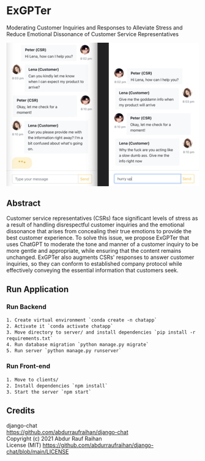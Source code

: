 # ExGPTer

Moderating Customer Inquiries and Responses to Alleviate Stress and Reduce Emotional Dissonance of Customer Service Representatives

![chat](concept.png)

## Abstract
Customer service representatives (CSRs) face significant levels of stress as a result of handling disrespectful customer inquiries and the emotional dissonance that arises from concealing their true emotions to provide the best customer experience. To solve this issue, we propose ExGPTer that uses ChatGPT to moderate the tone and manner of a customer inquiry to be more gentle and appropriate, while ensuring that the content remains unchanged. ExGPTer also augments CSRs' responses to answer customer inquiries, so they can conform to established company protocol while effectively conveying the essential information that customers seek.


## Run Application

### Run Backend
```
1. Create virtual environment `conda create -n chatapp`
2. Activate it `conda activate chatapp`
3. Move directory to server/ and install dependencies `pip install -r requirements.txt`
4. Run database migration `python manage.py migrate`
5. Run server `python manage.py runserver`
```

### Run Front-end
```
1. Move to clients/
2. Install dependencies `npm install`
3. Start the server `npm start`
```

## Credits
django-chat  
https://github.com/abdurraufraihan/django-chat  
Copyright (c) 2021 Abdur Rauf Raihan  
License (MIT) https://github.com/abdurraufraihan/django-chat/blob/main/LICENSE